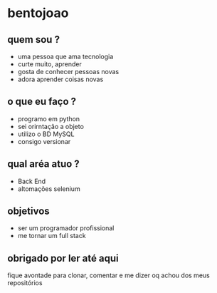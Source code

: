 # bentojoao
## quem sou ?
* uma pessoa que ama tecnologia
* curte muito, aprender
* gosta de conhecer pessoas novas
* adora aprender coisas novas

## o que eu faço ?
* programo em python
* sei orirntação a objeto
* utilizo o BD MySQL
* consigo versionar 

## qual aréa atuo ?
* Back End
* altomações selenium

## objetivos 
* ser um programador profissional
* me tornar um full stack

## obrigado por ler até aqui
fique avontade para clonar, comentar e me dizer oq achou dos meus repositórios 